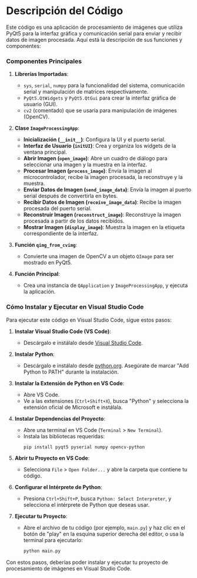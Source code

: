 # Descripción del Código

Este código es una aplicación de procesamiento de imágenes que utiliza PyQt5 para la interfaz gráfica y comunicación serial para enviar y recibir datos de imagen procesada. Aquí está la descripción de sus funciones y componentes:

### Componentes Principales

1. **Librerías Importadas**:
   - `sys`, `serial`, `numpy` para la funcionalidad del sistema, comunicación serial y manipulación de matrices respectivamente.
   - `PyQt5.QtWidgets` y `PyQt5.QtGui` para crear la interfaz gráfica de usuario (GUI).
   - `cv2` (comentado) que se usaría para manipulación de imágenes (OpenCV).

2. **Clase `ImageProcessingApp`**:
   - **Inicialización (`__init__`)**: Configura la UI y el puerto serial.
   - **Interfaz de Usuario (`initUI`)**: Crea y organiza los widgets de la ventana principal.
   - **Abrir Imagen (`open_image`)**: Abre un cuadro de diálogo para seleccionar una imagen y la muestra en la interfaz.
   - **Procesar Imagen (`process_image`)**: Envía la imagen al microcontrolador, recibe la imagen procesada, la reconstruye y la muestra.
   - **Enviar Datos de Imagen (`send_image_data`)**: Envía la imagen al puerto serial después de convertirla en bytes.
   - **Recibir Datos de Imagen (`receive_image_data`)**: Recibe la imagen procesada del puerto serial.
   - **Reconstruir Imagen (`reconstruct_image`)**: Reconstruye la imagen procesada a partir de los datos recibidos.
   - **Mostrar Imagen (`display_image`)**: Muestra la imagen en la etiqueta correspondiente de la interfaz.

3. **Función `qimg_from_cvimg`**:
   - Convierte una imagen de OpenCV a un objeto `QImage` para ser mostrado en PyQt5.

4. **Función Principal**:
   - Crea una instancia de `QApplication` y `ImageProcessingApp`, y ejecuta la aplicación.

### Cómo Instalar y Ejecutar en Visual Studio Code

Para ejecutar este código en Visual Studio Code, sigue estos pasos:

1. **Instalar Visual Studio Code (VS Code)**:
   - Descárgalo e instálalo desde [Visual Studio Code](https://code.visualstudio.com/).

2. **Instalar Python**:
   - Descárgalo e instálalo desde [python.org](https://www.python.org/downloads/). Asegúrate de marcar "Add Python to PATH" durante la instalación.

3. **Instalar la Extensión de Python en VS Code**:
   - Abre VS Code.
   - Ve a las extensiones (`Ctrl+Shift+X`), busca "Python" y selecciona la extensión oficial de Microsoft e instálala.

4. **Instalar Dependencias del Proyecto**:
   - Abre una terminal en VS Code (`Terminal` > `New Terminal`).
   - Instala las bibliotecas requeridas:
     ```sh
     pip install pyqt5 pyserial numpy opencv-python
     ```

5. **Abrir tu Proyecto en VS Code**:
   - Selecciona `File` > `Open Folder...` y abre la carpeta que contiene tu código.

6. **Configurar el Intérprete de Python**:
   - Presiona `Ctrl+Shift+P`, busca `Python: Select Interpreter`, y selecciona el intérprete de Python que deseas usar.

7. **Ejecutar tu Proyecto**:
   - Abre el archivo de tu código (por ejemplo, `main.py`) y haz clic en el botón de "play" en la esquina superior derecha del editor, o usa la terminal para ejecutarlo:
     ```sh
     python main.py
     ```

Con estos pasos, deberías poder instalar y ejecutar tu proyecto de procesamiento de imágenes en Visual Studio Code.

